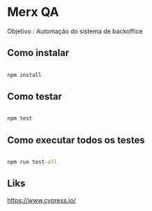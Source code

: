 # Merx QA

Objetivo : Automação do sistema de backoffice

## Como instalar

```cmd

npm install

```

## Como testar


```cmd

npm test

```

## Como executar todos os testes


```cmd

npm run test-all

```

## Liks

https://www.cypress.io/